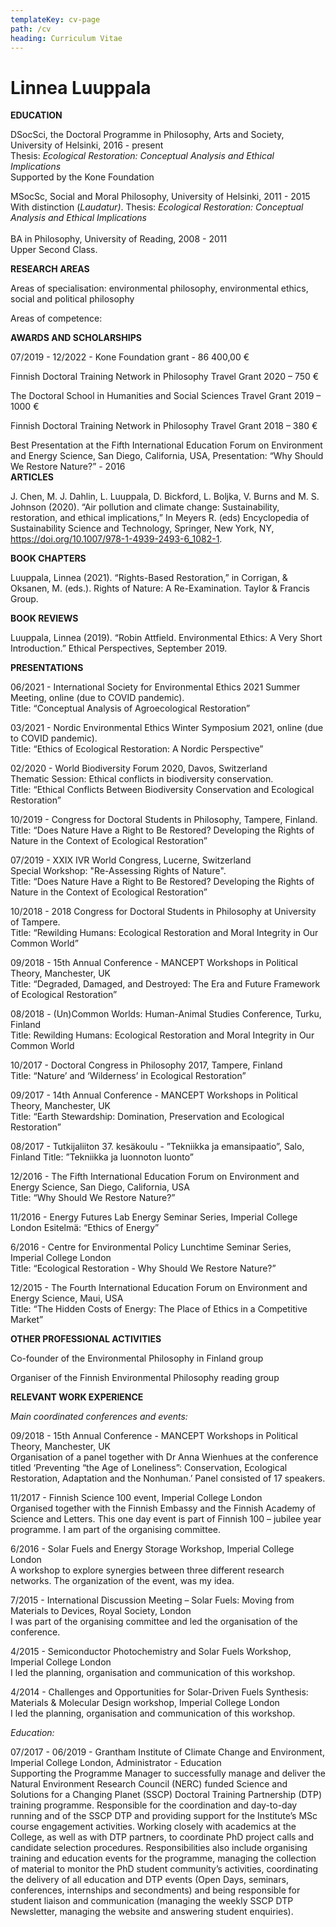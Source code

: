 ```yaml
---
templateKey: cv-page
path: /cv
heading: Curriculum Vitae
---
```

# Linnea Luuppala

**EDUCATION**

DSocSci, the Doctoral Programme in Philosophy, Arts and Society, University of Helsinki, 2016 - present\
Thesis: *Ecological Restoration: Conceptual Analysis and Ethical Implications*\
Supported by the Kone Foundation

MSocSc, Social and Moral Philosophy, University of Helsinki, 2011 - 2015\
With distinction (*Laudatur)*. Thesis: *Ecological Restoration: Conceptual Analysis and Ethical Implications*\
\
BA in Philosophy, University of Reading, 2008 - 2011\
Upper Second Class.

**RESEARCH AREAS** 

Areas of specialisation: environmental philosophy, environmental ethics, social and political philosophy

Areas of competence: 

**AWARDS AND SCHOLARSHIPS**

07/2019 - 12/2022 - Kone Foundation grant - 86 400,00 €

Finnish Doctoral Training Network in Philosophy Travel Grant 2020 – 750 €

The Doctoral School in Humanities and Social Sciences Travel Grant 2019 – 1000 € 

Finnish Doctoral Training Network in Philosophy Travel Grant 2018 – 380 €

Best Presentation at the Fifth International Education Forum on Environment and Energy Science, San Diego, California, USA, Presentation: “Why Should We Restore Nature?” - 2016
\
**ARTICLES**

J. Chen, M. J. Dahlin, L. Luuppala, D. Bickford, L. Boljka, V. Burns and M. S. Johnson (2020). “Air pollution and climate change: Sustainability, restoration, and ethical implications,” In Meyers R. (eds) Encyclopedia of Sustainability Science and Technology, Springer, New York, NY, https://doi.org/10.1007/978-1-4939-2493-6_1082-1.

**BOOK CHAPTERS**

Luuppala, Linnea (2021). “Rights-Based Restoration,” in Corrigan, & Oksanen, M. (eds.). Rights of Nature: A Re-Examination. Taylor & Francis Group.

**BOOK REVIEWS**

Luuppala, Linnea (2019). “Robin Attfield. Environmental Ethics: A Very Short Introduction.” Ethical Perspectives,  September 2019.

**PRESENTATIONS**

06/2021 - International Society for Environmental Ethics 2021 Summer Meeting, online (due to COVID pandemic). \
Title:  “Conceptual Analysis of Agroecological Restoration”

03/2021 - Nordic Environmental Ethics Winter Symposium 2021, online (due to COVID pandemic). \
Title: “Ethics of Ecological Restoration: A Nordic Perspective”

02/2020  - World Biodiversity Forum 2020, Davos, Switzerland\
Thematic Session: Ethical conflicts in biodiversity conservation. \
Title: “Ethical Conflicts Between Biodiversity Conservation and Ecological Restoration”

10/2019 - Congress for Doctoral Students in Philosophy, Tampere, Finland.  \
Title: “Does Nature Have a Right to Be Restored? Developing the Rights of Nature in the Context of Ecological Restoration” 

07/2019 - XXIX IVR World Congress, Lucerne, Switzerland\
Special Workshop: "Re-Assessing Rights of Nature". \
Title: “Does Nature Have a Right to Be Restored? Developing the Rights of Nature in the Context of Ecological Restoration”

10/2018 - 2018 Congress for Doctoral Students in Philosophy at University of Tampere.\
Title: “Rewilding Humans: Ecological Restoration and Moral Integrity in Our Common World”

09/2018 - 15th Annual Conference - MANCEPT Workshops in Political Theory, Manchester, UK\
Title: “Degraded, Damaged, and Destroyed: The Era and Future Framework of Ecological Restoration”

08/2018 - (Un)Common Worlds: Human-Animal Studies Conference, Turku, Finland\
Title: Rewilding Humans: Ecological Restoration and Moral Integrity in Our Common World

10/2017 - Doctoral Congress in Philosophy 2017, Tampere, Finland\
Title: “Nature’ and ‘Wilderness’ in Ecological Restoration”

09/2017 - 14th Annual Conference - MANCEPT Workshops in Political Theory, Manchester, UK\
Title: “Earth Stewardship: Domination, Preservation and Ecological Restoration”

08/2017 - Tutkijaliiton 37. kesäkoulu - ”Tekniikka ja emansipaatio”, Salo, Finland
Title: ”Tekniikka ja luonnoton luonto”

12/2016 - The Fifth International Education Forum on Environment and Energy Science, San Diego, California, USA\
Title: “Why Should We Restore Nature?”

11/2016 - Energy Futures Lab Energy Seminar Series, Imperial College London 
Esitelmä: “Ethics of Energy”

6/2016 - Centre for Environmental Policy Lunchtime Seminar Series, Imperial College London\
Title: “Ecological Restoration - Why Should We Restore Nature?”

12/2015 - The Fourth International Education Forum on Environment and Energy Science, Maui, USA \
Title: “The Hidden Costs of Energy: The Place of Ethics in a Competitive Market”

**OTHER PROFESSIONAL ACTIVITIES** 

Co-founder of the Environmental Philosophy in Finland group

Organiser of the Finnish Environmental Philosophy reading group

**RELEVANT WORK EXPERIENCE**

*Main coordinated conferences and events:*

09/2018 - 15th Annual Conference - MANCEPT Workshops in Political Theory, Manchester, UK\
Organisation of a panel together with Dr Anna Wienhues at the conference titled ‘Preventing “the Age of Loneliness”: Conservation, Ecological Restoration, Adaptation and the Nonhuman.’ Panel consisted of 17 speakers.

11/2017 - Finnish Science 100 event, Imperial College London\
Organised together with the Finnish Embassy and the Finnish Academy of Science and Letters. This one day event is part of Finnish 100 – jubilee year programme. I am part of the organising committee.  

6/2016 - Solar Fuels and Energy Storage Workshop, Imperial College London\
A workshop to explore synergies between three different research networks. The organization of the event, was my idea.

7/2015 - International Discussion Meeting – Solar Fuels: Moving from Materials to Devices, Royal Society, London\
I was part of the organising committee and led the organisation of the conference. 

4/2015 - Semiconductor Photochemistry and Solar Fuels Workshop, Imperial College London \
I led the planning, organisation and communication of this workshop.

4/2014 - Challenges and Opportunities for Solar-Driven Fuels Synthesis: Materials & Molecular Design workshop, Imperial College London\
I led the planning, organisation and communication of this workshop.

*Education:* 

07/2017 - 06/2019 - Grantham Institute of Climate Change and Environment, Imperial College London, Administrator - Education\
Supporting the Programme Manager to successfully manage and deliver the Natural Environment Research Council (NERC) funded Science and Solutions for a Changing Planet (SSCP) Doctoral Training Partnership (DTP) training programme. Responsible for the coordination and day-to-day running and of the SSCP DTP and providing support for the Institute’s MSc course engagement activities. Working closely with academics at the College, as well as with DTP partners, to coordinate PhD project calls and candidate selection procedures. Responsibilities also include organising training and education events for the programme, managing the collection of material to monitor the PhD student community’s activities, coordinating the delivery of all education and DTP events (Open Days, seminars, conferences, internships and secondments) and being responsible for student liaison and communication (managing the weekly SSCP DTP Newsletter, managing the website and answering student enquiries).